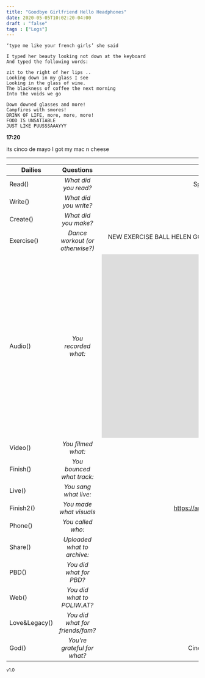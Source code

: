 ```yaml
---
title: "Goodbye Girlfriend Hello Headphones"
date: 2020-05-05T10:02:20-04:00
draft : "false"
tags : ["Logs"]
---
```

```
‘type me like your french girls’ she said

I typed her beauty looking not down at the keyboard
And typed the following words:

zit to the right of her lips ..
Looking down in my glass I see
Looking in the glass of wine.
The blackness of coffee the next morning
Into the voids we go
```
<!--more-->

```
Down downed glasses and more!
Campfires with smores!
DRINK OF LIFE, more, more, more!
FOOD IS UNSATIABLE
JUST LIKE PUUSSSAAAYYY
```

**17:20**

its cinco de mayo
I got my mac n cheese

___

| Dailies        | Questions           | Answers  |
| ------------- |:-------------:| -----:|
| Read()      | *What did you read?* | Spark notes of As I Lay Dying, Hamlet, The Alchemist |
| Write()      | *What did you write?*      |   LaC => Outline/goals of each section |
| Create() | *What did you make?*      |    Made vizzies 'improv song dance GOS - becca' |
| Exercise() | *Dance workout (or otherwise?)*      |    NEW EXERCISE BALL HELEN GOT ME ALL DAY SWEAT DANCE BALANCE ++ biked to p p and back |
| Audio() | *You recorded what:*      |    <iframe src="https://archive.org/embed/sweep-yo-mammas-porch-poliw.at" width="640" height="480" frameborder="0" webkitallowfullscreen="true" mozallowfullscreen="true" allowfullscreen></iframe> |
| Video() | *You filmed what:*      |    Helen in Sunglasses   |
| Finish() | *You bounced what track:*      |    X |
| Live() | *You sang what live:*      |    My Gifts |
| Finish2() | *You made what visuals*      |    https://archive.org/details/improv-song-dance-gos-becca |
| Phone() | *You called who:*      |    X |
| Share() | *Uploaded what to archive:*      |   ^_^ |
| PBD() | *You did what for PBD?*      |    X |
| Web() | *You did what to POLIW.AT?*      |    this post |
| Love&Legacy() | *You did what for friends/fam?*      |    X :( |
| God() | *You're grateful for what?*      |    Cinco de Mayo wonderful and a park close to my place |
<sub>v1.0</sub>
